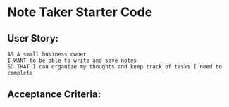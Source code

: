 # Note Taker Starter Code
## User Story:
```
AS A small business owner
I WANT to be able to write and save notes
SO THAT I can organize my thoughts and keep track of tasks I need to complete
```

## Acceptance Criteria:
```
